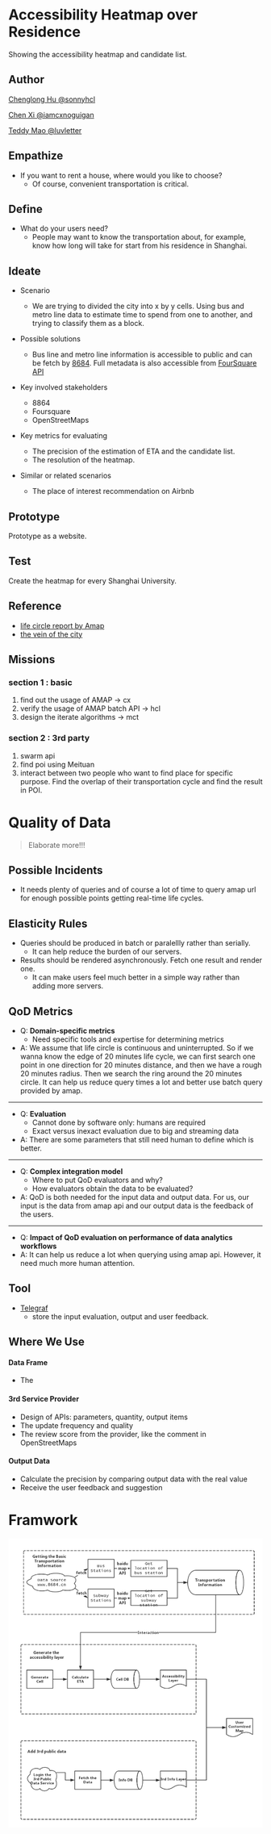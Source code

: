 # Accessibility Heatmap over Residence

Showing the accessibility heatmap and candidate list.

## Author

[Chenglong Hu @sonnyhcl](github.com/sonnyhcl)

[Chen Xi @iamcxnoguigan](github.com/iamcxnoguigan)

[Teddy Mao @luvletter](github.com/luvletter)

## Empathize

- If you want to rent a house, where would you like to choose?
  - Of course, convenient transportation is critical.

## Define

- What do your users need?
  - People may want to know the transportation about, for example, know how long will take for start from his residence in Shanghai.

## Ideate

- Scenario
  - We are trying to divided the city into x by y cells. Using bus and metro line data to estimate time to spend from one to another, and trying to classify them as a block. 

- Possible solutions
  - Bus line and metro line information is accessible to public and can be fetch by [8684](http://www.8684.cn/). Full metadata is also accessible from [FourSquare API](https://developer.foursquare.com/places-api)

- Key involved stakeholders
  - 8864
  - Foursquare
  - OpenStreetMaps

- Key metrics for evaluating
  - The precision of the estimation of ETA and the candidate list.
  - The resolution of the heatmap.

- Similar or related scenarios
  - The place of interest recommendation on Airbnb

## Prototype

Prototype as a website.

## Test

Create the heatmap for every Shanghai University.

## Reference
- [life circle report by Amap](http://report.amap.com/mobile/life.do)
- [the vein of the city](https://www.96486d9b.xyz/City-Vein/html/shanghai.html)

## Missions
### section 1 : basic
1. find out the usage of AMAP -> cx
2. verify the usage of AMAP batch API -> hcl
3. design the iterate algorithms -> mct
### section 2 : 3rd party
1. swarm api
2. find poi using Meituan
3. interact between two people who want to find place for specific purpose. Find the overlap of their transportation cycle and find the result in POI.
# Quality of Data
> Elaborate more!!!
## Possible Incidents
- It needs plenty of queries and of course a lot of time to query amap url for enough possible points getting real-time life cycles.

## Elasticity Rules
- Queries should be produced in batch or paralellly rather than serially.
    -   It can help reduce the burden of our servers.
- Results should be rendered asynchronously. Fetch one result and render one.
    -   It can make users feel much better in a simple way rather than adding more servers.

## QoD Metrics
- Q: **Domain-specific metrics**
    - Need specific tools and expertise for determining metrics
- A: We assume that life circle is continuous and uninterrupted. So if we wanna know the edge of 20 minutes life cycle, we can first search one point in one direction for 20 minutes distance, and then we have a rough 20 minutes radius. Then we search the ring around the 20 minutes circle. It can help us reduce query times a lot and better use batch query provided by amap.

-------------

- Q: **Evaluation**
    - Cannot done by software only: humans are required
    - Exact versus inexact evaluation due to big and streaming data
- A: There are some parameters that still need human to define which is better.

-------------

- Q: **Complex integration model**
    - Where to put QoD evaluators and why?
    - How evaluators obtain the data to be evaluated?
- A: QoD is both needed for the input data and output data. For us, our input is the data from amap api and our output data is the feedback of the users.

-------------

- Q: **Impact of QoD evaluation on performance of data analytics workflows**
- A: It can help us reduce a lot when querying using amap api. However, it need much more human attention.

## Tool
- [Telegraf](http://www.telegraf.rs/) 
    - store the input evaluation, output and user feedback.

## Where We Use

#### Data Frame
* The 
<!-- ew -->

#### 3rd Service Provider
* Design of APIs: parameters, quantity, output items
* The update frequency and quality
* The review score from the provider, like the comment in OpenStreetMaps

#### Output Data
* Calculate the precision by comparing output data with the real value
* Receive the user feedback and suggestion

# Framwork
![dataflow](image/ASEDataflowFramework.png)